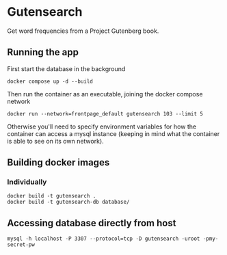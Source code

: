 # Gutensearch

Get word frequencies from a Project Gutenberg book. 

## Running the app

First start the database in the background
```
docker compose up -d --build
```
Then run the container as an executable, joining the docker compose network
```
docker run --network=frontpage_default gutensearch 103 --limit 5
```

Otherwise you'll need to specify environment variables for how the container can access a mysql instance (keeping in mind what the container is able to see on its own network).

## Building docker images

### Individually

```
docker build -t gutensearch .
docker build -t gutensearch-db database/
```

## Accessing database directly from host

```
mysql -h localhost -P 3307 --protocol=tcp -D gutensearch -uroot -pmy-secret-pw
```
